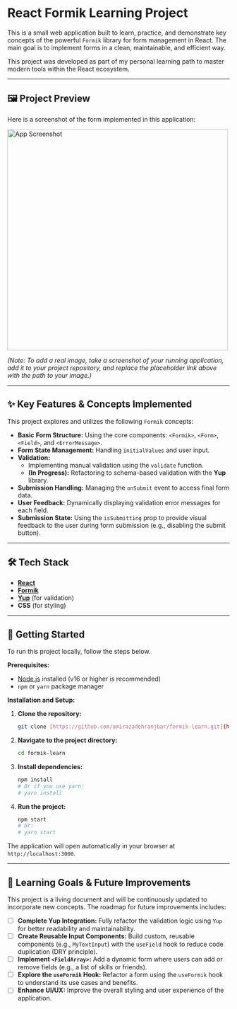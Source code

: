 # React Formik Learning Project

This is a small web application built to learn, practice, and demonstrate key concepts of the powerful `Formik` library for form management in React. The main goal is to implement forms in a clean, maintainable, and efficient way.

This project was developed as part of my personal learning path to master modern tools within the React ecosystem.

---

## 🖼️ Project Preview

Here is a screenshot of the form implemented in this application:

<img alt="App Screenshot" height="500" src="E:\Projects\React\formik-learn\src\assets\img.png" title="screenshot of form" width="500"/>

*(Note: To add a real image, take a screenshot of your running application, add it to your project repository, and replace the placeholder link above with the path to your image.)*

---

## ✨ Key Features & Concepts Implemented

This project explores and utilizes the following `Formik` concepts:

-   **Basic Form Structure:** Using the core components: `<Formik>`, `<Form>`, `<Field>`, and `<ErrorMessage>`.
-   **Form State Management:** Handling `initialValues` and user input.
-   **Validation:**
    -   Implementing manual validation using the `validate` function.
    -   **(In Progress):** Refactoring to schema-based validation with the **Yup** library.
-   **Submission Handling:** Managing the `onSubmit` event to access final form data.
-   **User Feedback:** Dynamically displaying validation error messages for each field.
-   **Submission State:** Using the `isSubmitting` prop to provide visual feedback to the user during form submission (e.g., disabling the submit button).

---

## 🛠️ Tech Stack

-   [**React**](https://reactjs.org/)
-   [**Formik**](https://formik.org/)
-   [**Yup**](https://github.com/jquense/yup) (for validation)
-   **CSS** (for styling)

---

## 🚀 Getting Started

To run this project locally, follow the steps below.

**Prerequisites:**
-   [Node.js](https://nodejs.org/) installed (v16 or higher is recommended)
-   `npm` or `yarn` package manager

**Installation and Setup:**

1.  **Clone the repository:**
    ```bash
    git clone [https://github.com/amirazadehranjbar/formik-learn.git](https://github.com/amirazadehranjbar/formik-learn.git)
    ```

2.  **Navigate to the project directory:**
    ```bash
    cd formik-learn
    ```

3.  **Install dependencies:**
    ```bash
    npm install
    # Or if you use yarn:
    # yarn install
    ```

4.  **Run the project:**
    ```bash
    npm start
    # Or:
    # yarn start
    ```

The application will open automatically in your browser at `http://localhost:3000`.

---

## 🎯 Learning Goals & Future Improvements

This project is a living document and will be continuously updated to incorporate new concepts. The roadmap for future improvements includes:

-   [ ] **Complete Yup Integration:** Fully refactor the validation logic using `Yup` for better readability and maintainability.
-   [ ] **Create Reusable Input Components:** Build custom, reusable components (e.g., `MyTextInput`) with the `useField` hook to reduce code duplication (DRY principle).
-   [ ] **Implement `<FieldArray>`:** Add a dynamic form where users can add or remove fields (e.g., a list of skills or friends).
-   [ ] **Explore the `useFormik` Hook:** Refactor a form using the `useFormik` hook to understand its use cases and benefits.
-   [ ] **Enhance UI/UX:** Improve the overall styling and user experience of the application.